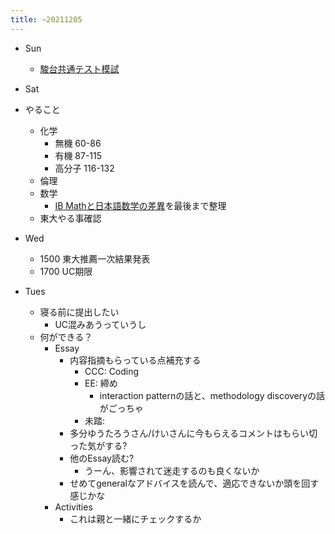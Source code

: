 ```yaml
---
title: ~20211205
---
```


* Sun
  
  * [駿台共通テスト模試](%E9%A7%BF%E5%8F%B0%E5%85%B1%E9%80%9A%E3%83%86%E3%82%B9%E3%83%88%E6%A8%A1%E8%A9%A6.md)
* Sat

* やること
  
  * 化学
    * 無機 60-86
    * 有機 87-115
    * 高分子 116-132
  * 倫理
  * 数学
    * [IB Mathと日本語数学の差異](IB%20Math%E3%81%A8%E6%97%A5%E6%9C%AC%E8%AA%9E%E6%95%B0%E5%AD%A6%E3%81%AE%E5%B7%AE%E7%95%B0.md)を最後まで整理
  * 東大やる事確認
* Wed
  
  * 1500 東大推薦一次結果発表
  * 1700 UC期限
* Tues
  
  * 寝る前に提出したい
    * UC混みあうっていうし
  * 何ができる？
    * Essay
      * 内容指摘もらっている点補充する
        * CCC: Coding
        * EE: 締め
          * interaction patternの話と、methodology discoveryの話がごっちゃ
        * 未踏:
      * 多分ゆうたろうさん/けいさんに今もらえるコメントはもらい切った気がする?
      * 他のEssay読む?
        * うーん、影響されて迷走するのも良くないか
      * せめてgeneralなアドバイスを読んで、適応できないか頭を回す感じかな
    * Activities
      * これは親と一緒にチェックするか
